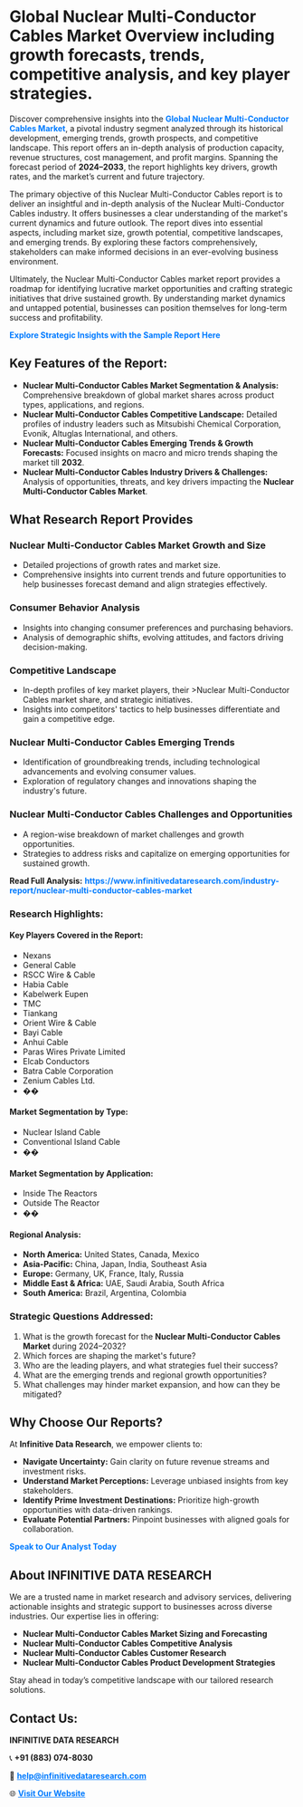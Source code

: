 <h1>Global Nuclear Multi-Conductor Cables Market Overview including growth forecasts, trends, competitive analysis, and key player strategies.</h1>
<p>
Discover comprehensive insights into the 
<a href="https://www.infinitivedataresearch.com/industry-report/nuclear-multi-conductor-cables-market" rel="dofollow" style="color: #007BFF; text-decoration: none;"><strong>Global Nuclear Multi-Conductor Cables Market</strong></a>, a pivotal industry segment analyzed through its historical development, emerging trends, growth prospects, and competitive landscape. This report offers an in-depth analysis of production capacity, revenue structures, cost management, and profit margins. Spanning the forecast period of <strong>2024–2033</strong>, the report highlights key drivers, growth rates, and the market’s current and future trajectory.
</p>
<p>
The primary objective of this Nuclear Multi-Conductor Cables report is to deliver an insightful and in-depth analysis of the Nuclear Multi-Conductor Cables industry. It offers businesses a clear understanding of the market's current dynamics and future outlook. The report dives into essential aspects, including market size, growth potential, competitive landscapes, and emerging trends. By exploring these factors comprehensively, stakeholders can make informed decisions in an ever-evolving business environment.
</p>
<p>
Ultimately, the Nuclear Multi-Conductor Cables market report provides a roadmap for identifying lucrative market opportunities and crafting strategic initiatives that drive sustained growth. By understanding market dynamics and untapped potential, businesses can position themselves for long-term success and profitability.
</p>
<p>
<a href="https://www.infinitivedataresearch.com/request-sample/reportId=108392" style="color: #007BFF; text-decoration: none;"><strong>Explore Strategic Insights with the Sample Report Here</strong></a>
</p>

<h2>Key Features of the Report:</h2>
<ul>
<li><strong>Nuclear Multi-Conductor Cables Market Segmentation & Analysis:</strong> Comprehensive breakdown of global market shares across product types, applications, and regions.</li>
<li><strong>Nuclear Multi-Conductor Cables Competitive Landscape:</strong> Detailed profiles of industry leaders such as Mitsubishi Chemical Corporation, Evonik, Altuglas International, and others.</li>
<li><strong>Nuclear Multi-Conductor Cables Emerging Trends & Growth Forecasts:</strong> Focused insights on macro and micro trends shaping the market till <strong>2032</strong>.</li>
<li><strong>Nuclear Multi-Conductor Cables Industry Drivers & Challenges:</strong> Analysis of opportunities, threats, and key drivers impacting the <strong>Nuclear Multi-Conductor Cables Market</strong>.</li>
</ul>

<h2>What Research Report Provides</h2>
<h3>Nuclear Multi-Conductor Cables Market Growth and Size</h3>
<ul>
<li>Detailed projections of growth rates and market size.</li>
<li>Comprehensive insights into current trends and future opportunities to help businesses forecast demand and align strategies effectively.</li>
</ul>

<h3>Consumer Behavior Analysis</h3>
<ul>
<li>Insights into changing consumer preferences and purchasing behaviors.</li>
<li>Analysis of demographic shifts, evolving attitudes, and factors driving decision-making.</li>
</ul>

<h3>Competitive Landscape</h3>
<ul>
<li>In-depth profiles of key market players, their >Nuclear Multi-Conductor Cables market share, and strategic initiatives.</li>
<li>Insights into competitors' tactics to help businesses differentiate and gain a competitive edge.</li>
</ul>

<h3>Nuclear Multi-Conductor Cables Emerging Trends</h3>
<ul>
<li>Identification of groundbreaking trends, including technological advancements and evolving consumer values.</li>
<li>Exploration of regulatory changes and innovations shaping the industry's future.</li>
</ul>

<h3>Nuclear Multi-Conductor Cables Challenges and Opportunities</h3>
<ul>
<li>A region-wise breakdown of market challenges and growth opportunities.</li>
<li>Strategies to address risks and capitalize on emerging opportunities for sustained growth.</li>
</ul>
<p><strong>Read Full Analysis:</strong> <a href="https://www.infinitivedataresearch.com/industry-report/nuclear-multi-conductor-cables-market" rel="dofollow" style="color: #007BFF; text-decoration: none;"><strong>https://www.infinitivedataresearch.com/industry-report/nuclear-multi-conductor-cables-market</strong></a></p>
<h3>Research Highlights:</h3>
<h4>Key Players Covered in the Report:</h4>
<ul><li>Nexans</li><li>General Cable</li><li>RSCC Wire &amp; Cable</li><li>Habia Cable</li><li>Kabelwerk Eupen</li><li>TMC</li><li>Tiankang</li><li>Orient Wire &amp; Cable</li><li>Bayi Cable</li><li>Anhui Cable</li><li>Paras Wires Private Limited</li><li>Elcab Conductors</li><li>Batra Cable Corporation</li><li>Zenium Cables Ltd.</li><li>��</li></ul>
<h4>Market Segmentation by Type:</h4>
<ul><li>Nuclear Island Cable</li><li>Conventional Island Cable</li><li>��</li></ul>
<h4>Market Segmentation by Application:</h4>
<ul><li>Inside The Reactors</li><li>Outside The Reactor</li><li>��</li></ul>

<h4>Regional Analysis:</h4>
<ul>
<li><strong>North America:</strong> United States, Canada, Mexico</li>
<li><strong>Asia-Pacific:</strong> China, Japan, India, Southeast Asia</li>
<li><strong>Europe:</strong> Germany, UK, France, Italy, Russia</li>
<li><strong>Middle East & Africa:</strong> UAE, Saudi Arabia, South Africa</li>
<li><strong>South America:</strong> Brazil, Argentina, Colombia</li>
</ul>

<h3>Strategic Questions Addressed:</h3>
<ol>
<li>What is the growth forecast for the <strong>Nuclear Multi-Conductor Cables Market</strong> during 2024–2032?</li>
<li>Which forces are shaping the market's future?</li>
<li>Who are the leading players, and what strategies fuel their success?</li>
<li>What are the emerging trends and regional growth opportunities?</li>
<li>What challenges may hinder market expansion, and how can they be mitigated?</li>
</ol>

<h2>Why Choose Our Reports?</h2>
<p>At <strong>Infinitive Data Research</strong>, we empower clients to:</p>
<ul>
<li><strong>Navigate Uncertainty:</strong> Gain clarity on future revenue streams and investment risks.</li>
<li><strong>Understand Market Perceptions:</strong> Leverage unbiased insights from key stakeholders.</li>
<li><strong>Identify Prime Investment Destinations:</strong> Prioritize high-growth opportunities with data-driven rankings.</li>
<li><strong>Evaluate Potential Partners:</strong> Pinpoint businesses with aligned goals for collaboration.</li>
</ul>
<p><a href="https://www.infinitivedataresearch.com/industry-report/nuclear-multi-conductor-cables-market" rel="dofollow" style="color: #007BFF; text-decoration: none;"><strong>Speak to Our Analyst Today</strong></a></p>

<h2>About INFINITIVE DATA RESEARCH</h2>
<p>We are a trusted name in market research and advisory services, delivering actionable insights and strategic support to businesses across diverse industries. Our expertise lies in offering:</p>
<ul>
<li><strong>Nuclear Multi-Conductor Cables Market Sizing and Forecasting</strong></li>
<li><strong>Nuclear Multi-Conductor Cables Competitive Analysis</strong></li>
<li><strong>Nuclear Multi-Conductor Cables Customer Research</strong></li>
<li><strong>Nuclear Multi-Conductor Cables Product Development Strategies</strong></li>
</ul>
<p>Stay ahead in today’s competitive landscape with our tailored research solutions.</p>

<h2>Contact Us:</h2>
<p><strong>INFINITIVE DATA RESEARCH</strong></p>
<p>📞 <strong>+91 (883) 074-8030</strong></p>
<p>📧 <strong><a href="mailto:help@infinitivedataresearch.com" style="color: #007BFF;">help@infinitivedataresearch.com</a></strong></p>
<p>🌐 <strong><a href="https://www.infinitivedataresearch.com" rel="dofollow" style="color: #007BFF;">Visit Our Website</a></strong></p>
